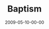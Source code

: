 ---
layout: message
category: message
series: "Filled"
title: "Baptism"
date: 2009-05-10-00-00
message_id: 562
sc-permalink-url: "http://soundcloud.com/crdschurch/filled-baptism"
audio: "http://s3.amazonaws.com/crossroads-media/messages/audio/Filled4.mp3"
audio-duration: "13:46"
description: "Brian Tome discusses the role of the Holy Spirit and the importance of baptism."
video: "http://s3.amazonaws.com/crossroads-media/messages/video/Filled4.mp4"
video-duration: "13:46"
yt-embed-url: "//www.youtube.com/embed/0Sb3r5jQb_A"
video-image: "http://s3.amazonaws.com/crossroads-media/images/Filled4-still.gif"
tag: 
 - baptism
 - filled
 - holy-spirit
 - water
 - tome
explicit: false
---